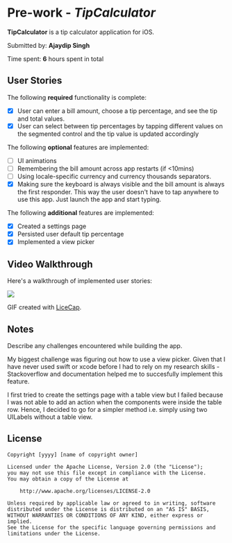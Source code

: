 # Pre-work - *TipCalculator*

**TipCalculator** is a tip calculator application for iOS.

Submitted by: **Ajaydip Singh**

Time spent: **6** hours spent in total

## User Stories

The following **required** functionality is complete:

* [x] User can enter a bill amount, choose a tip percentage, and see the tip and total values.
* [x] User can select between tip percentages by tapping different values on the segmented control and the tip value is updated accordingly

The following **optional** features are implemented:

* [ ] UI animations
* [ ] Remembering the bill amount across app restarts (if <10mins)
* [ ] Using locale-specific currency and currency thousands separators.
* [x] Making sure the keyboard is always visible and the bill amount is always the first responder. This way the user doesn't have to tap anywhere to use this app. Just launch the app and start typing.

The following **additional** features are implemented:

- [x] Created a settings page 
- [x] Persisted user default tip percentage
- [x] Implemented a view picker

## Video Walkthrough

Here's a walkthrough of implemented user stories:

![](https://i.imgur.com/ZvNkrxt.gif)





GIF created with [LiceCap](http://www.cockos.com/licecap/).

## Notes

Describe any challenges encountered while building the app.

My biggest challenge was figuring out how to use a view picker. Given that I have never used swift or xcode before I had to rely on my research skills - Stackoverflow and documentation helped me to succesfully implement this feature.

I first tried to create the settings page with a table view but I failed because I was not able to add an action when the components were inside the table row. Hence, I decided to go for a simpler method i.e. simply using two UILabels without a table view. 



## License

    Copyright [yyyy] [name of copyright owner]

    Licensed under the Apache License, Version 2.0 (the "License");
    you may not use this file except in compliance with the License.
    You may obtain a copy of the License at

        http://www.apache.org/licenses/LICENSE-2.0

    Unless required by applicable law or agreed to in writing, software
    distributed under the License is distributed on an "AS IS" BASIS,
    WITHOUT WARRANTIES OR CONDITIONS OF ANY KIND, either express or implied.
    See the License for the specific language governing permissions and
    limitations under the License.
